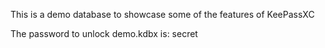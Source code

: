 This is a demo database to showcase some of the features of KeePassXC

The password to unlock demo.kdbx is: secret
